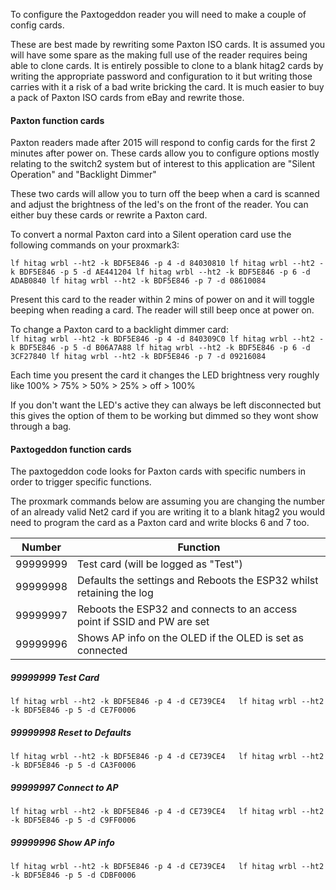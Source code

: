 To configure the Paxtogeddon reader you will need to make a couple of config cards.

These are best made by rewriting some Paxton ISO cards. It is assumed you will have some spare as the making full use of the reader requires being able to clone cards. It is entirely possible to clone to a blank hitag2 cards by writing the appropriate password and configuration to it but writing those carries with it a risk of a bad write bricking the card. It is much easier to buy a pack of Paxton ISO cards from eBay and rewrite those.



#### Paxton function cards

Paxton readers made after 2015 will respond to config cards for the first 2 minutes after power on. These cards allow you to configure options mostly relating to the switch2 system but of interest to this application are "Silent Operation" and "Backlight Dimmer"

These two cards will allow you to turn off the beep when a card is scanned and adjust the brightness of the led's on the front of the reader. You can either buy these cards or rewrite a Paxton card.  

To convert a normal Paxton card into a Silent operation card use the following commands on your proxmark3:  

`lf hitag wrbl --ht2 -k BDF5E846 -p 4 -d 84030810
lf hitag wrbl --ht2 -k BDF5E846 -p 5 -d AE441204
lf hitag wrbl --ht2 -k BDF5E846 -p 6 -d ADAB0840
lf hitag wrbl --ht2 -k BDF5E846 -p 7 -d 08610084`  

Present this card to the reader within 2 mins of power on and it will toggle beeping when reading a card. The reader will still beep once at power on.  

To change a Paxton card to a backlight dimmer card:  
`lf hitag wrbl --ht2 -k BDF5E846 -p 4 -d 840309C0
lf hitag wrbl --ht2 -k BDF5E846 -p 5 -d B06A7A88
lf hitag wrbl --ht2 -k BDF5E846 -p 6 -d 3CF27840
lf hitag wrbl --ht2 -k BDF5E846 -p 7 -d 09216084`  

Each time you present the card it changes the LED brightness very roughly like 100% > 75% > 50% > 25% > off > 100%

If you don't want the LED's active they can always be left disconnected but this gives the option of them to be working but dimmed so they wont show through a bag.



#### Paxtogeddon function cards

The paxtogeddon code looks for Paxton cards with specific numbers in order to trigger specific functions.

The proxmark commands below are assuming you are changing the number of an already valid Net2 card if you are writing it to a blank hitag2 you would need to program the card as a Paxton card and write blocks 6 and 7 too. 

| Number   | Function                                                     |
| -------- | ------------------------------------------------------------ |
| 99999999 | Test card (will be logged as "Test")                         |
| 99999998 | Defaults the settings and Reboots the ESP32 whilst retaining the log |
| 99999997 | Reboots the ESP32 and connects to an access point if SSID and PW are set |
| 99999996 | Shows AP info on the OLED if the OLED is set as connected    |

##### 99999999 Test Card

`lf hitag wrbl --ht2 -k BDF5E846 -p 4 -d CE739CE4  
lf hitag wrbl --ht2 -k BDF5E846 -p 5 -d CE7F0006  `

##### 99999998 Reset to Defaults

`lf hitag wrbl --ht2 -k BDF5E846 -p 4 -d CE739CE4  
lf hitag wrbl --ht2 -k BDF5E846 -p 5 -d CA3F0006  `

##### 99999997 Connect to AP

`lf hitag wrbl --ht2 -k BDF5E846 -p 4 -d CE739CE4  
lf hitag wrbl --ht2 -k BDF5E846 -p 5 -d C9FF0006  `

##### 99999996 Show AP info

`lf hitag wrbl --ht2 -k BDF5E846 -p 4 -d CE739CE4  
lf hitag wrbl --ht2 -k BDF5E846 -p 5 -d CDBF0006  `